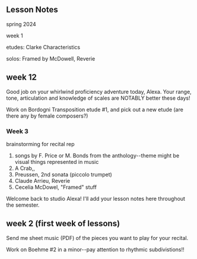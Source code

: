 ## Lesson Notes

spring 2024

week 1

etudes: Clarke Characteristics

solos: Framed by McDowell, Reverie&#x20;

## week 12

Good job on your whirlwind proficiency adventure today, Alexa. Your range, tone, articulation and knowledge of scales are NOTABLY better these days!

Work on Bordogni Transposition etude #1, and pick out a new etude (are there any by female composers?)

### Week 3

brainstorming for recital rep

1. songs by F. Price or M. Bonds from the anthology--theme might be visual things represented in music
2. A Crab,,
3. Preussen, 2nd sonata (piccolo trumpet)
4. Claude Arrieu, Reverie
5. Cecelia McDowel, "Framed" stuff

Welcome back to studio Alexa! I'll add your lesson notes here throughout the semester.

## week 2 (first week of lessons)

Send me sheet music (PDF) of the pieces you want to play for your recital.

Work on Boehme #2 in a minor--pay attention to rhythmic subdivistions!!